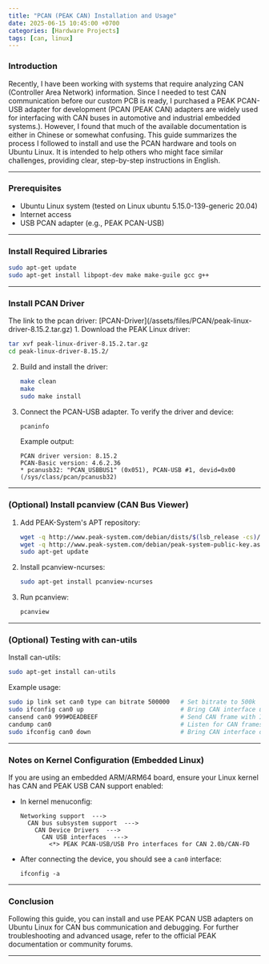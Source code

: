 ```yaml
---
title: "PCAN (PEAK CAN) Installation and Usage"
date: 2025-06-15 10:45:00 +0700
categories: [Hardware Projects]
tags: [can, linux]
---
```


<h3 id="Introduction" style="font-weight: bold;">Introduction</h3>
Recently, I have been working with systems that require analyzing CAN (Controller Area Network) information. Since I needed to test CAN communication before our custom PCB is ready, I purchased a PEAK PCAN-USB adapter for development (PCAN (PEAK CAN) adapters are widely used for interfacing with CAN buses in automotive and industrial embedded systems.). However, I found that much of the available documentation is either in Chinese or somewhat confusing. This guide summarizes the process I followed to install and use the PCAN hardware and tools on Ubuntu Linux. It is intended to help others who might face similar challenges, providing clear, step-by-step instructions in English.

---

<h3 id="Prerequisites" style="font-weight: bold;">Prerequisites</h3>

- Ubuntu Linux system (tested on Linux ubuntu 5.15.0-139-generic 20.04)
- Internet access
- USB PCAN adapter (e.g., PEAK PCAN-USB)

---

<h3 id="Install-Required-Libraries" style="font-weight: bold;"> Install Required Libraries</h3>

```sh
sudo apt-get update
sudo apt-get install libpopt-dev make make-guile gcc g++
```

---

<h3 id="Install-PCAN-Driver" style="font-weight: bold;"> Install PCAN Driver</h3>
The link to the pcan driver: 
[PCAN-Driver](/assets/files/PCAN/peak-linux-driver-8.15.2.tar.gz)
1. Download the PEAK Linux driver:

   ```sh
   tar xvf peak-linux-driver-8.15.2.tar.gz
   cd peak-linux-driver-8.15.2/
   ```

2. Build and install the driver:

   ```sh
   make clean
   make
   sudo make install
   ```

3. Connect the PCAN-USB adapter. To verify the driver and device:

   ```sh
   pcaninfo
   ```
   Example output:
   ```
   PCAN driver version: 8.15.2
   PCAN-Basic version: 4.6.2.36
   * pcanusb32: "PCAN_USBBUS1" (0x051), PCAN-USB #1, devid=0x00 (/sys/class/pcan/pcanusb32)
   ```

---

<h3 id="Install-PCANView" style="font-weight: bold;"> (Optional) Install pcanview (CAN Bus Viewer)</h3>

1. Add PEAK-System's APT repository:

   ```sh
   wget -q http://www.peak-system.com/debian/dists/$(lsb_release -cs)/peak-system.list -O- | sudo tee /etc/apt/sources.list.d/peak-system.list
   wget -q http://www.peak-system.com/debian/peak-system-public-key.asc -O- | sudo apt-key add -
   sudo apt-get update
   ```

2. Install pcanview-ncurses:

   ```sh
   sudo apt-get install pcanview-ncurses
   ```

3. Run pcanview:

   ```sh
   pcanview
   ```

---

<h3 id="Testing-with-can-utils" style="font-weight: bold;"> (Optional) Testing with can-utils</h3>

Install can-utils:

```sh
sudo apt-get install can-utils
```

Example usage:

```sh
sudo ip link set can0 type can bitrate 500000   # Set bitrate to 500k
sudo ifconfig can0 up                           # Bring CAN interface up
cansend can0 999#DEADBEEF                       # Send CAN frame with ID 0x999 and data 0xDEADBEEF
candump can0                                    # Listen for CAN frames
sudo ifconfig can0 down                         # Bring CAN interface down
```

---

<h3 id="Kernel-Configuration" style="font-weight: bold;"> Notes on Kernel Configuration (Embedded Linux)</h3>

If you are using an embedded ARM/ARM64 board, ensure your Linux kernel has CAN and PEAK USB CAN support enabled:

- In kernel menuconfig:

  ```
  Networking support  --->
    CAN bus subsystem support  --->
      CAN Device Drivers  --->
        CAN USB interfaces  --->
          <*> PEAK PCAN-USB/USB Pro interfaces for CAN 2.0b/CAN-FD
  ```

- After connecting the device, you should see a `can0` interface:

  ```
  ifconfig -a
  ```

---

<h3 id="Conclusion" style="font-weight: bold;">Conclusion</h3>

Following this guide, you can install and use PEAK PCAN USB adapters on Ubuntu Linux for CAN bus communication and debugging. For further troubleshooting and advanced usage, refer to the official PEAK documentation or community forums.

---